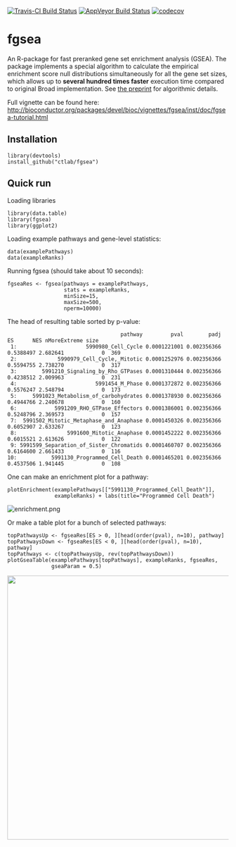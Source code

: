 [![Travis-CI Build Status](https://travis-ci.org/ctlab/fgsea.svg?branch=master)](https://travis-ci.org/ctlab/fgsea)
[![AppVeyor Build Status](https://ci.appveyor.com/api/projects/status/github/ctlab/fgsea?branch=master&svg=true)](https://ci.appveyor.com/project/ctlab/fgsea)
[![codecov](https://codecov.io/gh/ctlab/fgsea/branch/master/graph/badge.svg)](https://codecov.io/gh/ctlab/fgsea)


# fgsea
An R-package for fast preranked gene set enrichment analysis (GSEA). The package 
implements a special algorithm to calculate the empirical enrichment score null distributions simultaneously
for all the gene set sizes, which allows up to **several hundred times faster** execution time compared to original
Broad implementation. See [the preprint](http://biorxiv.org/content/early/2016/06/20/060012) for algorithmic details.

Full vignette can be found here: http://bioconductor.org/packages/devel/bioc/vignettes/fgsea/inst/doc/fgsea-tutorial.html

## Installation

```{r}
library(devtools)
install_github("ctlab/fgsea")
```


## Quick run

Loading libraries

```{r}
library(data.table)
library(fgsea)
library(ggplot2)
```

Loading example pathways and gene-level statistics:
```{r}
data(examplePathways)
data(exampleRanks)
```

Running fgsea (should take about 10 seconds):
```{r}
fgseaRes <- fgsea(pathways = examplePathways, 
                  stats = exampleRanks,
                  minSize=15,
                  maxSize=500,
                  nperm=10000)
```

The head of resulting table sorted by p-value:
```
                                    pathway         pval        padj        ES      NES nMoreExtreme size
 1:                      5990980_Cell_Cycle 0.0001221001 0.002356366 0.5388497 2.682641            0  369
 2:             5990979_Cell_Cycle,_Mitotic 0.0001252976 0.002356366 0.5594755 2.738270            0  317
 3:        5991210_Signaling_by_Rho_GTPases 0.0001310444 0.002356366 0.4238512 2.009963            0  231
 4:                         5991454_M_Phase 0.0001372872 0.002356366 0.5576247 2.548794            0  173
 5:     5991023_Metabolism_of_carbohydrates 0.0001378930 0.002356366 0.4944766 2.240678            0  160
 6:            5991209_RHO_GTPase_Effectors 0.0001386001 0.002356366 0.5248796 2.369573            0  157
 7:  5991502_Mitotic_Metaphase_and_Anaphase 0.0001450326 0.002356366 0.6052907 2.633267            0  123
 8:                5991600_Mitotic_Anaphase 0.0001452222 0.002356366 0.6015521 2.613626            0  122
 9: 5991599_Separation_of_Sister_Chromatids 0.0001460707 0.002356366 0.6164600 2.661433            0  116
10:           5991130_Programmed_Cell_Death 0.0001465201 0.002356366 0.4537506 1.941445            0  108
```

One can make an enrichment plot for a pathway:
```{r}
plotEnrichment(examplePathways[["5991130_Programmed_Cell_Death"]],
               exampleRanks) + labs(title="Programmed Cell Death")

```

![enrichment.png](https://www.dropbox.com/s/zusn9pju7f608sn/enrichment.png?raw=1)

Or make a table plot for a bunch of selected pathways:
```{r}
topPathwaysUp <- fgseaRes[ES > 0, ][head(order(pval), n=10), pathway]
topPathwaysDown <- fgseaRes[ES < 0, ][head(order(pval), n=10), pathway]
topPathways <- c(topPathwaysUp, rev(topPathwaysDown))
plotGseaTable(examplePathways[topPathways], exampleRanks, fgseaRes, 
              gseaParam = 0.5)
```

<img src="https://www.dropbox.com/s/uthtzn8wgo176f6/enrichmentTable.png?raw=1" width="600">
